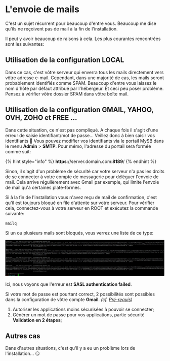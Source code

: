 # L'envoie de mails

C'est un sujet récurrent pour beaucoup d'entre vous. Beaucoup me dise qu'ils ne reçoivent pas de mail à la fin de l'installation.

Il peut y avoir beaucoup de raisons à cela. Les plus courantes rencontrées sont les suivantes:

## Utilisation de la configuration LOCAL

Dans ce cas, c'est vôtre serveur qui enverra tous les mails directement vers vôtre adresse e-mail. Cependant, dans une majorité de cas, les mails seront probablement identifiés comme SPAM. Beaucoup d'entre vous laissez le nom d'hôte par défaut attribué par l'hébergeur. Et ceci peu poser problème. Pensez à vérifier vôtre dossier SPAM dans vôtre boîte mail.

## Utilisation de la configuration GMAIL, YAHOO, OVH, ZOHO et FREE ...

Dans cette situation, ce n'est pas compliqué. A chaque fois il s'agit d'une erreur de saisie identifiant/mot de passe... Veillez donc à bien saisir vos identifiants 🧐 Vous pouvez modifier vos identifiants via le portail MySB dans le menu **Admin** &gt; **SMTP**. Pour mémo, l'adresse du portail sera formée comme suit:

{% hint style="info" %}
**https**://server.domain.com:**8189**/
{% endhint %}

Sinon, il s'agit d'un problème de sécurité car votre serveur n'a pas les droits de se connecter à votre compte de messagerie pour déléguer l'envoie de mail. Cela arrive régulièrement avec Gmail par exemple, qui limite l'envoie de mail qu'à certaines plate-formes.

Si à la fin de l'installation vous n'avez reçu de mail de confirmation, c'est qu'il est toujours bloqué en file d'attente sur votre serveur. Pour vérifier cela, connectez-vous à votre serveur en ROOT et exécutez la commande suivante:

```bash
mailq
```

Si un ou plusieurs mails sont bloqués, vous verrez une liste de ce type:

![Liste de mails bloqu&#xE9;s et en attente](../.gitbook/assets/mailq.jpg)

Ici, nous voyons que l'erreur est **SASL authentication failed**.

Si votre mot de passe est pourtant correct, 2 possibilités sont possibles dans la configuration de vôtre compte **Gmail**. _\(cf._ [_Pré-requis_](https://mysb.gitbook.io/doc/installation/pre-requis#gmail)_\)_

1. Autoriser les applications moins sécurisées à pouvoir se connecter;
2. Générer un mot de passe pour vos applications, partie sécurité **Validation en 2 étapes**;

## Autres cas

Dans d'autres situations, c'est qu'il y a eu un problème lors de l'installation... 😏

